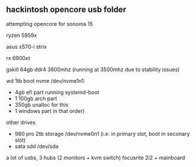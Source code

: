 ## hackintosh opencore usb folder

attempting opencore for sonoma 15

ryzen 5959x

asus x570-i strix

rx 6900xt

gskill 64gb ddr4 3600mhz (running at 3500mhz due to stability issues)

wd 1tb boot nvme /dev/nvme1n1:
- 4gb efi part running systemd-boot 
- 1 100gb arch part 
- 350gb unalloc for this
- 1 windows part in that order) 

other drives
+ 980 pro 2tb storage /dev/nvme0n1 (i.e. in primary slot, boot in seconary slot)
+ sata sdd /dev/sda 

a lot of usbs, 3 hubs (2 monitors + kvm switch)
focusrite 2i2 + mainboard
